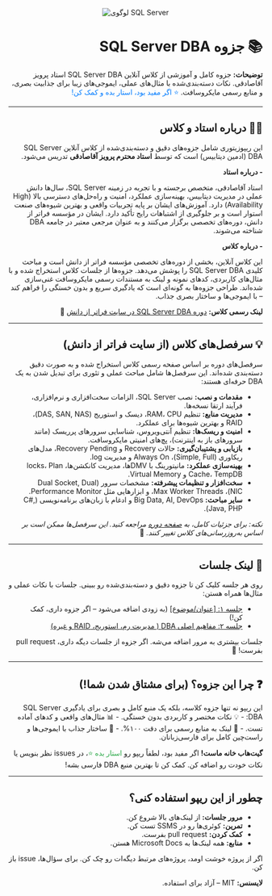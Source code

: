 <div align=center markdown="1">

![لوگوی SQL Server](https://aleson-itc.com/wp-content/uploads/2022/06/sql-server-2022.png) 

</div>

<div dir="rtl" markdown="1">

# 📚 جزوه SQL Server DBA

**توضیحات:** جزوه کامل و آموزشی از کلاس آنلاین SQL Server DBA استاد پرویز آقاصادقی. نکات دسته‌بندی‌شده با مثال‌های عملی، ایموجی‌های زیبا برای جذابیت بصری، و منابع رسمی مایکروسافت. <span style="color: #007bff;">⭐ اگر مفید بود، استار بده و کمک کن!</span>

</div>

---

<div dir="rtl" markdown="1">

## 👨‍🏫 درباره استاد و کلاس

<p dir="rtl">این ریپوزیتوری شامل جزوه‌های دقیق و دسته‌بندی‌شده از کلاس آنلاین SQL Server DBA (ادمین دیتابیس) است که توسط <strong>استاد محترم پرویز آقاصادقی</strong> تدریس می‌شود.</p>

**- درباره استاد**

  <p dir="rtl">استاد آقاصادقی، متخصص برجسته و با تجربه در زمینه SQL Server، سال‌ها دانش عملی در مدیریت دیتابیس، بهینه‌سازی عملکرد، امنیت و راه‌حل‌های دسترسی بالا (High Availability) دارد. آموزش‌های ایشان بر پایه تجربیات واقعی و بهترین شیوه‌های صنعت استوار است و بر جلوگیری از اشتباهات رایج تأکید دارد. ایشان در مؤسسه فراتر از دانش، دوره‌های تخصصی برگزار می‌کنند و به عنوان مرجعی معتبر در جامعه DBA شناخته می‌شوند.</p>

**- درباره کلاس**

  <p dir="rtl">این کلاس آنلاین، بخشی از دوره‌های تخصصی مؤسسه فراتر از دانش است و مباحث کلیدی SQL Server DBA را پوشش می‌دهد. جزوه‌ها از جلسات کلاس استخراج شده و با مثال‌های کاربردی، کدهای نمونه و لینک به مستندات رسمی مایکروسافت غنی‌سازی شده‌اند. طراحی جزوه‌ها به گونه‌ای است که یادگیری سریع و بدون خستگی را فراهم کند – با ایموجی‌ها و ساختار بصری جذاب.</p>

<p dir="rtl"><strong>لینک رسمی کلاس:</strong> <a href="https://fad.ir/Course/Details/4">دوره SQL Server DBA در سایت فراتر از دانش</a> 📘</p>

</div>

---

<div dir="rtl" markdown="1">

## 💡 سرفصل‌های کلاس (از سایت فراتر از دانش)
<p dir="rtl">سرفصل‌های دوره بر اساس صفحه رسمی کلاس استخراج شده و به صورت دقیق دسته‌بندی شده‌اند. این سرفصل‌ها شامل مباحث عملی و تئوری برای تبدیل شدن به یک DBA حرفه‌ای هستند:</p>

- **مقدمات و نصب:** نصب SQL Server، الزامات سخت‌افزاری و نرم‌افزاری، فرآیند ارتقا نسخه‌ها.  
- **مدیریت منابع:** تنظیم RAM، CPU، دیسک و استوریج (DAS, SAN, NAS)، RAID و بهترین شیوه‌ها برای عملکرد.  
- **امنیت و ریسک‌ها:** تنظیم آنتی‌ویروس، شناسایی سرورهای پرریسک (مانند سرورهای باز به اینترنت)، پچ‌های امنیتی مایکروسافت.  
- **بازیابی و پشتیبان‌گیری:** حالات Recovery و Recovery Pending، مدل‌های ریکاوری (Simple, Full)، Always On و مدیریت log.  
- **بهینه‌سازی عملکرد:** مانیتورینگ با DMVها، مدیریت کانکشن‌ها، locks، Plan Cache، TempDB و Virtual Memory.  
- **سخت‌افزار و تنظیمات پیشرفته:** مشخصات سرور (Dual Socket, Dual NIC)، Max Worker Threads، و ابزارهایی مثل Performance Monitor.  
- **سایر مباحث:** Big Data, AI, DevOps و ادغام با زبان‌های برنامه‌نویسی (C#, Java, PHP).

<p dir="rtl"><em>نکته: برای جزئیات کامل، به <a href="https://fad.ir/Course/Details/4">صفحه دوره</a> مراجعه کنید. این سرفصل‌ها ممکن است بر اساس به‌روزرسانی‌های کلاس تغییر کنند.</em> 🚀</p>

</div>

---

<div dir="rtl" markdown="1">

## 📅 لینک جلسات
<p dir="rtl">روی هر جلسه کلیک کن تا جزوه دقیق و دسته‌بندی‌شده رو ببینی. جلسات با نکات عملی و مثال‌ها همراه هستن:</p>

- [جلسه ۱: [عنوان/موضوع]](./docs/Session01.MD) (به زودی اضافه می‌شود – اگر جزوه داری، کمک کن!)  
- [جلسه ۲: مفاهیم اصلی DBA ( مدیریت رم، استوریج، RAID و غیره)](./docs/Session02.MD)  

<p dir="rtl">جلسات بیشتری به مرور اضافه می‌شه. اگر جزوه از جلسات دیگه داری، pull request بفرست! 📘</p>

</div>

---

<div dir="rtl" markdown="1">

## ❓ چرا این جزوه؟ (برای مشتاق شدن شما!)
<p dir="rtl">این ریپو نه تنها جزوه کلاسه، بلکه یک منبع کامل و بصری برای یادگیری SQL Server DBA:  
- 💡 نکات مختصر و کاربردی بدون خستگی.  
- 📊 مثال‌های واقعی و کدهای آماده تست.  
- 🔗 لینک به منابع رسمی برای دقت ۱۰۰%.  
- 🚀 ساختار جذاب با ایموجی‌ها و راست‌چین کامل برای فارسی‌زبانان.  

**گیت‌هاب خانه ماست!** اگر مفید بود، لطفاً ریپو رو <span style="color: #28a745;">استار بده ⭐</span>، در issues نظر بنویس یا نکات خودت رو اضافه کن. کمک کن تا بهترین منبع DBA فارسی بشه!</p>

</div>


---

<div dir="rtl" markdown="1">

## چطور از این ریپو استفاده کنی؟
- **مرور جلسات:** از لینک‌های بالا شروع کن.  
- **تمرین:** کوئری‌ها رو در SSMS تست کن.  
- **کمک کردن:** pull request بفرست.  
- **منابع:** همه لینک‌ها به Microsoft Docs هستن.  

اگر از پروژه خوشت اومد، پروژه‌های مرتبط دیگه‌ات رو چک کن. برای سؤال‌ها، issue باز کن.  

**لایسنس:** MIT – آزاد برای استفاده.


</div>